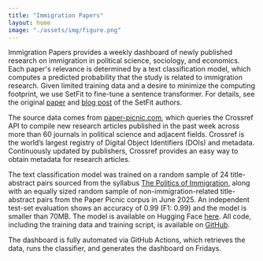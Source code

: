 ```yaml
---
title: "Immigration Papers"
layout: home
image: "./assets/img/figure.png"
---
```


Immigration Papers provides a weekly dashboard of newly published research on immigration in political science, sociology, and economics. Each paper's relevance is determined by a text classification model, which computes a predicted probability that the study is related to immigration research. Given limited training data and a desire to minimize the computing footprint, we use SetFit to fine-tune a sentence transformer. For details, see the original [paper](https://arxiv.org/abs/2209.11055) and [blog post](https://huggingface.co/blog/setfit) of the SetFit authors.

The source data comes from [paper-picnic.com](https://paper-picnic.com/), which queries the Crossref API to compile new research articles published in the past week across more than 60 journals in political science and adjacent fields. Crossref is the world’s largest registry of Digital Object Identifiers (DOIs) and metadata. Continuously updated by publishers, Crossref provides an easy way to obtain metadata for research articles.

The text classification model was trained on a random sample of 24 title-abstract pairs sourced from the syllabus [The Politics of Immigration](https://www.moritz-marbach.com/assets/download/Marbach_Bush689.pdf), along with an equally sized random sample of non-immigration-related title-abstract pairs from the Paper Picnic corpus in June 2025. An independent test-set evaluation shows an accuracy of 0.99 (F1: 0.99) and the model is smaller than 70MB. The model is available on Hugging Face [here](https://huggingface.co/mmarbach/paraphrase-MiniLM-L3-v2_immig). All code, including the training data and training script, is available on [GitHub](https://github.com/sumtxt/immigration-papers).

The dashboard is fully automated via GitHub Actions, which retrieves the data, runs the classifier, and generates the dashboard on Fridays.